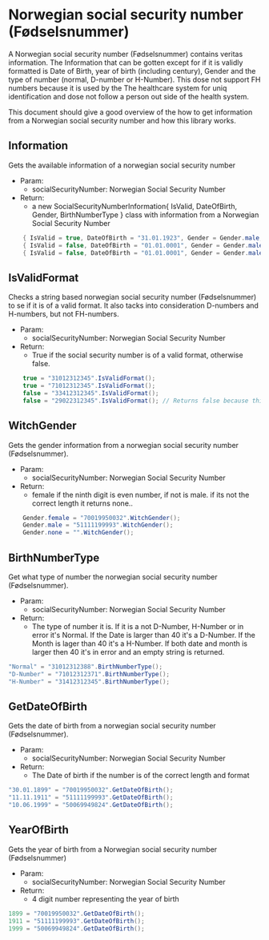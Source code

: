 # Norwegian social security number (Fødselsnummer)
A Norwegian social security number (Fødselsnummer) contains veritas information. The Information that can be gotten except for if it is validly formatted is Date of Birth, year of birth (including century), Gender and the type of number (normal, D-number or H-Number). This dose not support FH numbers because it is used by the The healthcare system for uniq identification and dose not follow a person out side of the health system.

This document should give a good overview of the how to get information from a Norwegian social security number and how this library works.

## Information
Gets the available information of a norwegian social security number
- Param:
    - socialSecurityNumber: Norwegian Social Security Number
- Return: 
    - a new SocialSecurityNumberInformation{ IsValid, DateOfBirth, Gender, BirthNumberType } class with information from a Norwegian Social Security Number
```C#
    { IsValid = true, DateOfBirth = "31.01.1923", Gender = Gender.male, BirthNumberType = "Normal" } = "31012312345".Information();true
    { IsValid = false, DateOfBirth = "01.01.0001", Gender = Gender.male, BirthNumberType = "" } = "33412312345".Information();
    { IsValid = false, DateOfBirth = "01.01.0001", Gender = Gender.male, BirthNumberType = "" } = "29022312345".Information();
```

## IsValidFormat
Checks a string based norwegian social security number (Fødselsnummer) to se if it is of a valid format. It also tacks into consideration D-numbers and H-numbers, but not FH-numbers.
- Param:
    - socialSecurityNumber: Norwegian Social Security Number
- Return: 
    - True if the social security number is of a valid format, otherwise false.
```C#
    true = "31012312345".IsValidFormat();
    true = "71012312345".IsValidFormat();
    false = "33412312345".IsValidFormat();
    false = "29022312345".IsValidFormat(); // Returns false because this was not a leap year.
```

## WitchGender
Gets the gender information from a norwegian social security number (Fødselsnummer).
- Param:
    - socialSecurityNumber: Norwegian Social Security Number
- Return: 
    - female if the ninth digit is even number, if not is male. if its not the correct length it returns none..
```C#
    Gender.female = "70019950032".WitchGender(); 
    Gender.male = "51111199993".WitchGender(); 
    Gender.none = "".WitchGender(); 
```

## BirthNumberType
Get what type of number the norwegian social security number (Fødselsnummer).
- Param:
    - socialSecurityNumber: Norwegian Social Security Number
- Return: 
    - The type of number it is. If it is a not D-Number, H-Number or in error it's Normal. If the Date is larger than 40 it's a D-Number. If the Month is lager than 40 it's a H-Number. If both date and month is larger then 40 it's in error and an empty string is returned.
```C#
"Normal" = "31012312388".BirthNumberType();
"D-Number" = "71012312371".BirthNumberType();
"H-Number" = "31412312345".BirthNumberType();
```

## GetDateOfBirth
Gets the date of birth from a norwegian social security number (Fødselsnummer).
- Param:
    - socialSecurityNumber: Norwegian Social Security Number
- Return: 
    - The Date of birth if the number is of the correct length and format
```C#
"30.01.1899" = "70019950032".GetDateOfBirth();
"11.11.1911" = "51111199993".GetDateOfBirth();
"10.06.1999" = "50069949824".GetDateOfBirth();
```

## YearOfBirth
Gets the year of birth from a Norwegian social security number (Fødselsnummer)
- Param:
    - socialSecurityNumber: Norwegian Social Security Number
- Return: 
    - 4 digit number representing the year of birth
```C#
1899 = "70019950032".GetDateOfBirth();
1911 = "51111199993".GetDateOfBirth();
1999 = "50069949824".GetDateOfBirth();
```
